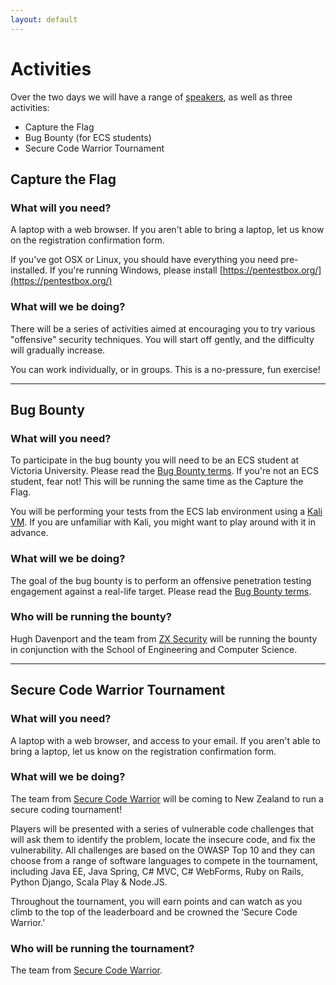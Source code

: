 ```yaml
---
layout: default
---
```


# Activities

Over the two days we will have a range of [speakers](speakers), as well as three activities:

- Capture the Flag
- Bug Bounty (for ECS students)
- Secure Code Warrior Tournament

## Capture the Flag

### What will you need?

A laptop with a web browser. If you aren't able to bring a laptop, let us know on the registration confirmation form.

If you've got OSX or Linux, you should have everything you need pre-installed. If you're running Windows, please install [https://pentestbox.org/](https://pentestbox.org/)

### What will we be doing?

There will be a series of activities aimed at encouraging you to try various "offensive" security techniques. You will start off gently, and the difficulty will gradually increase.

You can work individually, or in groups. This is a no-pressure, fun exercise!

---

## Bug Bounty

### What will you need?

To participate in the bug bounty you will need to be an ECS student at Victoria University. Please read the [Bug Bounty terms](bugbounty). If you're not an ECS student, fear not! This will be running the same time as the Capture the Flag.

You will be performing your tests from the ECS lab environment using a [Kali VM](https://www.kali.org/). If you are unfamiliar with Kali, you might want to play around with it in advance.

### What will we be doing?

The goal of the bug bounty is to perform an offensive penetration testing engagement against a real-life target. Please read the [Bug Bounty terms](bugbounty).

### Who will be running the bounty?

Hugh Davenport and the team from [ZX Security](https://zxsecurity.co.nz/) will be running the bounty in conjunction with the School of Engineering and Computer Science. 

---

## Secure Code Warrior Tournament

### What will you need?

A laptop with a web browser, and access to your email. If you aren't able to bring a laptop, let us know on the registration confirmation form.

### What will we be doing?

The team from [Secure Code Warrior](https://securecodewarrior.com/) will be coming to New Zealand to run a secure coding tournament!

Players will be presented with a series of vulnerable code challenges that will ask them to identify the problem, locate the insecure code, and fix the vulnerability. All challenges are based on the OWASP Top 10 and they can choose from a range of software languages to compete in the tournament, including Java EE, Java Spring, C# MVC, C# WebForms, Ruby on Rails, Python Django, Scala Play & Node.JS.

Throughout the tournament, you will earn points and can watch as you climb to the top of the leaderboard and be crowned the ‘Secure Code Warrior.’

### Who will be running the tournament?

The team from [Secure Code Warrior](https://securecodewarrior.com/).

